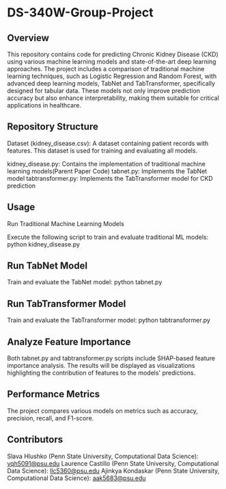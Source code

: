 # DS-340W-Group-Project
## Overview
This repository contains code for predicting Chronic Kidney Disease (CKD) using various machine learning models and state-of-the-art deep learning approaches. The project includes a comparison of traditional machine learning techniques, such as Logistic Regression and Random Forest, with advanced deep learning models, TabNet and TabTransformer, specifically designed for tabular data. These models not only improve prediction accuracy but also enhance interpretability, making them suitable for critical applications in healthcare.

## Repository Structure
Dataset (kidney_disease.csv): A dataset containing patient records with features. This dataset is used for training and evaluating all models.

kidney_disease.py: Contains the implementation of traditional machine learning models(Parent Paper Code)
tabnet.py: Implements the TabNet model
tabtransformer.py: Implements the TabTransformer model for CKD prediction


## Usage
Run Traditional Machine Learning Models

Execute the following script to train and evaluate traditional ML models:
python kidney_disease.py

## Run TabNet Model
Train and evaluate the TabNet model:
python tabnet.py

## Run TabTransformer Model
Train and evaluate the TabTransformer model:
python tabtransformer.py

## Analyze Feature Importance
Both tabnet.py and tabtransformer.py scripts include SHAP-based feature importance analysis. The results will be displayed as visualizations highlighting the contribution of features to the models' predictions.

## Performance Metrics
The project compares various models on metrics such as accuracy, precision, recall, and F1-score.

## Contributors
Slava Hlushko (Penn State University, Computational Data Science): vqh5091@psu.edu
Laurence Castillo (Penn State University, Computational Data Science): llc5360@psu.edu
Ajinkya Kondaskar (Penn State University, Computational Data Science): aak5683@psu.edu


